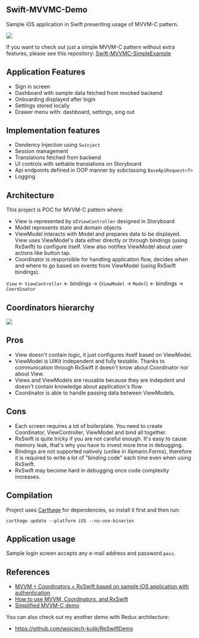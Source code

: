 ## Swift-MVVMC-Demo
Sample iOS application in Swift presenting usage of MVVM-C pattern.

![](https://github.com/wojciech-kulik/Swift-MVVMC-Demo/blob/master/screenshots.png)

If you want to check out just a simple MVVM-C pattern without extra features, please see this repository: [Swift-MVVMC-SimpleExample](https://github.com/wojciech-kulik/Swift-MVVMC-SimpleExample)

## Application Features
- Sign in screen
- Dashboard with sample data fetched from mocked backend
- Onboarding displayed after login
- Settings stored locally
- Drawer menu with: dashboard, settings, sing out

## Implementation features
- Dendency Injection using `Swinject`
- Session management
- Translations fetched from backend
- UI controls with settable translations on Storyboard
- Api endpoints defined in OOP manner by subclassing `BaseApiRequest<T>`
- Logging

## Architecture
This project is POC for MVVM-C pattern where:
- View is represented by `UIViewController` designed in Storyboard
- Model represents state and domain objects
- ViewModel interacts with Model and prepares data to be displayed. View uses ViewModel's data either directly or through bindings (using RxSwift) to configure itself. View also notifies ViewModel about user actions like button tap.
- Coordinator is responsible for handling application flow, decides when and where to go based on events from ViewModel (using RxSwift bindings).

`View` <- `ViewController` <- bindings -> (`ViewModel` -> `Model`) <- bindings -> `Coordinator`


## Coordinators hierarchy
![](https://github.com/wojciech-kulik/Swift-MVVMC-Demo/blob/master/coordinators.png)

## Pros
- View doesn't contain logic, it just configures itself based on ViewModel.
- ViewModel is UIKit independent and fully testable. Thanks to communication through RxSwift it doesn't know about Coordinator nor about View.
- Views and ViewModels are reusable because they are indepdent and doesn't contain knowledge about application's flow.
- Coordinator is able to handle passing data between ViewModels.

## Cons
- Each screen requires a lot of boilerplate. You need to create Coordinator, ViewController, ViewModel and bind all together.
- RxSwift is quite tricky if you are not careful enough. It's easy to cause memory leak, that's why you have to invest more time in debugging.
- Bindings are not supported natively (unlike in Xamarin.Forms), therefore it is required to write a lot of "binding code" each time even when using RxSwift.
- RxSwift may become hard in debugging once code complexity increases.

## Compilation
Project uses [Carthage](https://github.com/Carthage/Carthage) for dependencies, so install it first and then run:

    carthage update --platform iOS --no-use-binaries

## Application usage
Sample login screen accepts any e-mail address and password `pass`.

## References
- [MVVM + Coordinators + RxSwift based on sample iOS application with authentication](https://wojciechkulik.pl/ios/mvvm-+-coordinators-+-rxswift-based-on-sample-ios-application-with-authentication)
- [How to use MVVM, Coordinators, and RxSwift](https://hackernoon.com/how-to-use-mvvm-coordinators-and-rxswift-7364370b7b95)
- [Simplified MVVM-C demo](https://github.com/wojciech-kulik/Swift-MVVMC-SimpleExample)

You can also check out my another demo with Redux architecture:
- https://github.com/wojciech-kulik/ReSwiftDemo
